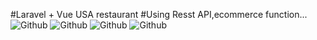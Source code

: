 #Laravel + Vue USA restaurant
#Using Resst API,ecommerce function...
![Github](https://github.com/wardnsour/laravel-vue-restaurant/blob/master/github-images/0.jpg)
![Github](https://github.com/wardnsour/laravel-vue-restaurant/blob/master/github-images/1.png)
![Github](https://github.com/wardnsour/laravel-vue-restaurant/blob/master/github-images/2.png)
![Github](https://github.com/wardnsour/laravel-vue-restaurant/blob/master/github-images/3.png)

